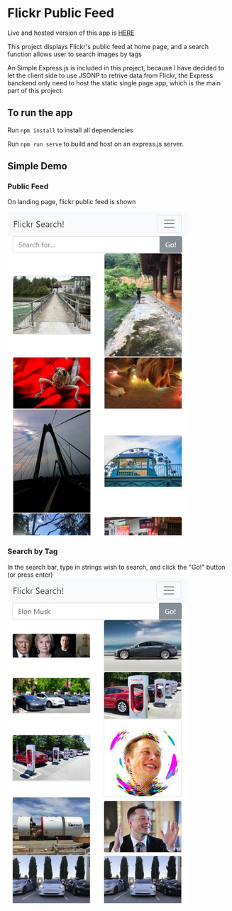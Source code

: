 # Flickr Public Feed

Live and hosted version of this app is [HERE](https://flickr-search-a8da6.firebaseapp.com/)

This project displays Flickr's public feed at home page, and a search function allows user to search images by tags

An Simple Express.js is included in this project, because I have decided to let the client side to use JSONP to retrive data from Flickr, the Express banckend only need to host the static single page app, which is the main part of this project. 

## To run the app

Run `npm install` to install all dependencies

Run `npm run serve` to build and host on an express.js server.

## Simple Demo

### Public Feed

On landing page, flickr public feed is shown

![home page img](https://github.com/DexterHuang/FlickrPublicFeed-Frontend/blob/master/Demo%20Images/HomePage.jpg?raw=true)

### Search by Tag

In the search bar, type in strings wish to search, and click the "Go!" button (or press enter)
![search img](https://github.com/DexterHuang/FlickrPublicFeed-Frontend/blob/master/Demo%20Images/Search.jpg?raw=true)

